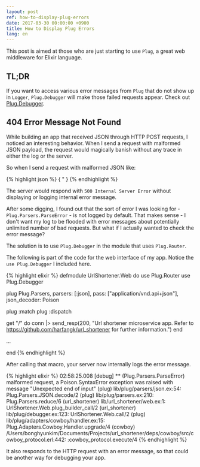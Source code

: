 ```yaml
---
layout: post
ref: how-to-display-plug-errors
date: 2017-03-30 00:00:00 +0900
title: How to Display Plug Errors
lang: en
---
```


This post is aimed at those who are just starting to use `Plug`, a great web middleware for Elixir language.

## TL;DR

If you want to access various error messages from `Plug` that do not show up in `Logger`, `Plug.Debugger` will make those failed requests appear. Check out [Plug.Debugger](https://hexdocs.pm/plug/Plug.Debugger.html#content).

## 404 Error Message Not Found

While building an app that received JSON through HTTP POST requests, I noticed an interesting behavior. When I send a request with malformed JSON payload, the request would magically banish without any trace in either the log or the server.

So when I send a request with malformed JSON like:

{% highlight json %}
{
  "
}
{% endhighlight %}

The server would respond with `500 Internal Server Error` without displaying or logging internal error message.

After some digging, I found out that the sort of error I was looking for - `Plug.Parsers.ParseError` - is not logged by default. That makes sense - I don't want my log to be flooded with error messages about potentially unlimited number of bad requests. But what if I actually wanted to check the error message?

The solution is to use `Plug.Debugger` in the module that uses `Plug.Router`.

The following is part of the code for the web interface of my app. Notice the `use Plug.Debugger` I included here. 

{% highlight elixir %}
defmodule UrlShortener.Web do
  use Plug.Router
  use Plug.Debugger

  plug Plug.Parsers, parsers: [:json],
                     pass: ["application/vnd.api+json"],
                     json_decoder: Poison

  plug :match
  plug :dispatch

  get "/" do
    conn
    |> send_resp(200, "Url shortener microservice app. Refer to https://github.com/harfangk/url_shortener for further information.")
  end

  ...
  
end
{% endhighlight %}

After calling that macro, your server now internally logs the error message. 

{% highlight elixir %}
02:58:25.008 [debug] ** (Plug.Parsers.ParseError) malformed request, a Poison.SyntaxError exception was raised with message "Unexpected end of input"
    (plug) lib/plug/parsers/json.ex:54: Plug.Parsers.JSON.decode/2
    (plug) lib/plug/parsers.ex:210: Plug.Parsers.reduce/6
    (url_shortener) lib/url_shortener/web.ex:1: UrlShortener.Web.plug_builder_call/2
    (url_shortener) lib/plug/debugger.ex:123: UrlShortener.Web.call/2
    (plug) lib/plug/adapters/cowboy/handler.ex:15: Plug.Adapters.Cowboy.Handler.upgrade/4
    (cowboy) /Users/bonghyunkim/Documents/Projects/url_shortener/deps/cowboy/src/cowboy_protocol.erl:442: :cowboy_protocol.execute/4
{% endhighlight %}

It also responds to the HTTP request with an error message, so that could be another way for debugging your app.
